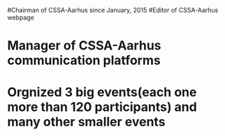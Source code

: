 #Chairman of CSSA-Aarhus since January, 2015
#Editor of CSSA-Aarhus webpage
# Manager of CSSA-Aarhus communication platforms
# Orgnized 3 big events(each one more than 120 participants) and many other smaller events
